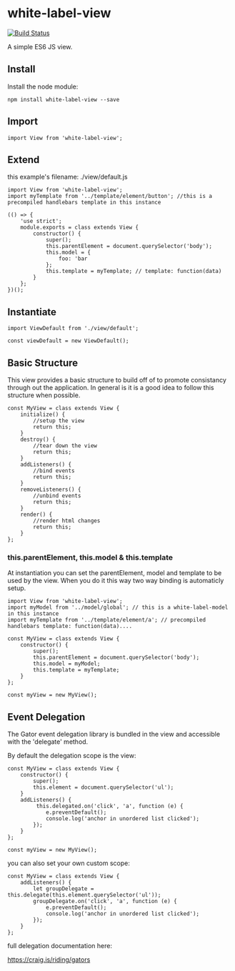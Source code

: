 # white-label-view

[![Build Status](https://travis-ci.org/bshack/white-label-view.svg?branch=master)](https://travis-ci.org/bshack/white-label-view)

A simple ES6 JS view.

## Install

Install the node module:

```
npm install white-label-view --save
```

## Import

```
import View from 'white-label-view';
```

## Extend

this example's filename: ./view/default.js

```
import View from 'white-label-view';
import myTemplate from '../template/element/button'; //this is a precompiled handlebars template in this instance

(() => {
    'use strict';
    module.exports = class extends View {
        constructor() {
            super();
            this.parentElement = document.querySelector('body');
            this.model = {
                foo: 'bar
            };
            this.template = myTemplate; // template: function(data)
        }
    };
})();

```

## Instantiate

```
import ViewDefault from './view/default';

const viewDefault = new ViewDefault();
```

## Basic Structure

This view provides a basic structure to build off of to promote consistancy through out the application. In general is it is a good idea to follow this structure when possible.
```
const MyView = class extends View {
    initialize() {
        //setup the view
        return this;
    }
    destroy() {
        //tear down the view
        return this;
    }
    addListeners() {
        //bind events
        return this;
    }
    removeListeners() {
        //unbind events
        return this;
    }
    render() {
        //render html changes
        return this;
    }
};
```

### this.parentElement, this.model & this.template

At instantiation you can set the parentElement, model and template to be used by the view. When you do it this way two way binding is automaticly setup. 

```
import View from 'white-label-view';
import myModel from '../model/global'; // this is a white-label-model in this instance
import myTemplate from '../template/element/a'; // precompiled handlebars template: function(data)....

const MyView = class extends View {
    constructor() {
        super();
        this.parentElement = document.querySelector('body');
        this.model = myModel;
        this.template = myTemplate;
    }
};

const myView = new MyView();
```

## Event Delegation

The Gator event delegation library is bundled in the view and accessible with the 'delegate' method.

By default the delegation scope is the view:

```
const MyView = class extends View {
    constructor() {
        super();
        this.element = document.querySelector('ul');
    }
    addListeners() {
         this.delegated.on('click', 'a', function (e) {
            e.preventDefault();
            console.log('anchor in unordered list clicked');
        });
    }
};

const myView = new MyView();
```

you can also set your own custom scope:

```
const MyView = class extends View {
    addListeners() {
        let groupDelegate = this.delegate(this.element.querySelector('ul'));
        groupDelegate.on('click', 'a', function (e) {
            e.preventDefault();
            console.log('anchor in unordered list clicked');
        });
    }
};
```

full delegation documentation here:

https://craig.is/riding/gators
